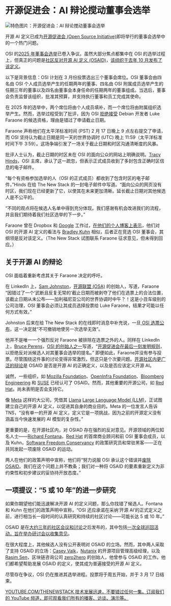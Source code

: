 # 开源促进会：AI 辩论搅动董事会选举

![特色图片：开源促进会：AI 辩论搅动董事会选举](https://cdn.thenewstack.io/media/2025/02/1b1b4932-osi-board-election-2-1024x576.jpg)

开源 AI 定义已成为[开源促进会 (Open Source Initiative)](https://opensource.org/)即将举行的董事会选举中的一个热门问题。

OSI 的[2025 年董事会选举](https://opensource.org/blog/osis-board-of-directors-in-2025-details-about-the-elections)已卷入争议。虽然大部分焦点都集中在 OSI 的选举过程上，但真正的问题是[社区反对](https://thenewstack.io/the-case-against-osis-open-source-ai-definition/)[开源 AI 定义 (OSAID)](https://opensource.org/ai)，[该组织于去年 10 月发布了该定义](https://thenewstack.io/the-open-source-ai-definition-is-out/)。

以下是背景信息：OSI 计划在 3 月份投票选出三个董事会席位。OSI 董事会由四名由 OSI 个人成员选举产生的任期两年的董事、四名由 OSI 附属成员选举产生的任期三年的董事以及四名由董事会本身任命的任期两年的董事组成。当选后，董事会负责监督该组织，批准其预算，并支持执行董事和员工完成其使命。

在 2025 年的选举中，两个席位将由个人成员填补，而一个席位将由附属组织选举产生。然而，选举过程受到了批评，因为 OSI [拒绝接受](https://blog.luke.wf/2025/02/im-running-for-osi-board-maybe.html) Debian 开发者 Luke Faraone 的候选资格，理由是错过了申请截止日期。

Faraone 声称他们在太平洋标准时间 (PST) 2 月 17 日晚上 9 点左右提交了申请，而 OSI 坚持认为截止日期是同一天的世界协调时 (UTC) 晚上 11:59（太平洋标准时间下午 3:59）。这场争端引发了一场关于截止日期和时区沟通清晰度的风暴。

批评人士认为，截止日期的时区未在 OSI 的面向公众的网站上明确说明。[Tracy Hinds](https://www.linkedin.com/in/tracyhinds)，OSI 主席，承认了这一疏忽，但表示正式成员收到了多封包含正确时区信息的电子邮件。

“每个有资格参加选举的人（OSI 的正式成员）都收到了包含时区的电子邮件，”Hinds 在给 The New Stack 的一封电子邮件中写道。“面向公众的网页没有时区，我们现在已经更新了它，以使其在未来更加清晰。延长截止日期对其他候选人是不公平的。

“不同的观点将在候选人名单中得到充分体现。我们感谢有机会改进我们的流程，并且我们期待着我们社区选举的下一步。”

Faraone 曾在 Dropbox 和 [Google](https://cloud.google.com/?utm_content=inline+mention) 工作过，[在他们的个人博客上表示](https://blog.luke.wf/)，他们对 OSI 的开源 AI 定义的看法与 [Bradley Kuhn](https://github.com/bkuhn) 相似，后者正在竞选 OSI 董事会，其纲领是反对该定义。（The New Stack 试图联系 Faraone 征求意见，但未得到回应。）

## 关于开源 AI 的辩论

OSI 面临着重新考虑其关于 Faraone 决定的呼吁。

在 LinkedIn 上，[Sam Johnston](https://www.linkedin.com/in/samjohnston/)，[开源联盟 (OSA)](https://opensourcealliance.org/#link=%7B) 的创始人，写道，Faraone “因错过了一个‘武断且反复无常的’截止日期而被剥夺了他们在选票上的合法位置，该截止日期从未公布——加利福尼亚公司的世界协调时中午？！这是小丑车级别的公司治理，OSI 董事会必须让其成员选择投票给 Luke Faraone，结果才可能以任何方式有效。”

Johnston 后来在给 The New Stack 的在线即时消息中补充说，一旦[ OSI 选票公布](https://discuss.opensource.org/t/meet-the-osi-candidates/832)，这一决定就“不可撤销地使另一次选举无效”。

他并不是唯一一个强烈反对 Faraone 被排除在选票之外的人。同样在 LinkedIn 上，[Bruce Perens](https://www.linkedin.com/in/bruce-perens/)，[OSI 的创始人之一](https://thenewstack.io/what-comes-after-open-source-bruce-perens-has-some-ideas/)写道，“[开源促进会在最后一刻发明规则](https://www.linkedin.com/posts/bruce-perens_is-osaid-to-blame-for-osis-latest-election-activity-7299475703693983746-hoZt/)，以拒绝反对派候选人对其董事会选举的提名。”
即便如此，Faraone并没有参与投票。尽管围绕这件事的讨论变得非常激烈，但这只是个次要问题。[开源社区内更广泛的辩论](https://thenewstack.io/the-open-source-ai-definition-what-the-critics-say/)是 OSAID 是否是开源 AI 的正确定义，以及是否应该定义开源 AI。

诚然，一些组织，如 [Mozilla Foundation](https://foundation.mozilla.org/en/)、[OpenInfra Foundation](https://openinfra.dev/)、[Bloomberg Engineering](https://www.bloomberg.com/company/what-we-do/engineering-cto/) 和 [SUSE](https://www.suse.com/) 已经认可了 OSAID。然而，其他重要的开源公司，如 [Red Hat](https://www.openshift.com/try?utm_content=inline+mention)，尚未表明是否会支持它。

像 [Meta](https://about.meta.com/?utm_content=inline+mention) 这样的大公司，凭借其 [Llama](https://thenewstack.io/llama-3-how-metas-new-open-llm-compares-to-llama-1-and-2/) [Large Language Model (LLM)](https://thenewstack.io/llm/)，正试图建立自己的开源 AI 定义，以促进其自身的商业目的。Meta 的一位发言人告诉 TNS，“没有单一的开源 AI 定义，定义它是一项挑战，因为之前的开源定义没有涵盖当今快速发展的 AI 模型的复杂性。”

更重要的是，在开源社区内，对 OSIAD 存在强烈的反对意见。开源领域的两位知名人士——[Richard Fontana](https://www.linkedin.com/in/richardfontana/)，[Red Hat](https://www.openshift.com/try?utm_content=inline+mention) 的首席商业顾问和前 OSI 董事会成员，以及 Kuhn，[Software Freedom Conservancy](https://sfconservancy.org/) 的政策研究员和常驻黑客——正在共同发起一项废除 OSAID 的运动。

两人在他们的政策声明中宣称，他们将“努力说服 OSI 承认这个错误并[废除 OSAID](https://codeberg.org/OSI-Reform-Platform/platform#readme)。我们在这个问题上并不教条；我们对一种将 OSAID 的要素重新定义为非约束性和初步建议的妥协持开放态度。”

## 一项提议：“5 或 10 年”的进一步研究

如果你期望他们能迅速解决开源 AI 的定义问题，那么你找错了候选人。Fontana 和 Kuhn 在他们的政策声明中宣称，“OSI 还应承诺在采纳‘开源 AI’的正式定义之前，进行相当长一段时间的认真研究和持续的社区讨论——可能长达 5 或 10 年。”

OSAID 是在[大约三年的社区会议和讨论](https://thenewstack.io/open-source-ai-osi-wrestles-with-a-definition/)之后发布的，其中包括[一次全球巡回活动，旨在举办研讨会以收集意见](https://thenewstack.io/open-source-initiative-hits-the-road-to-define-open-source-ai/)。

在很大程度上，其他候选人没有公开表明对 OSAID 的立场。然而，其中两人采取了支持 OSAID 的立场：[Casey Valk](https://www.linkedin.com/in/caseyvalk/)，[Nutanix](https://www.nutanix.com/) 的开源项目管理高级经理，以及 [Rasim Sen](https://uk.linkedin.com/in/senrasim)，区块链咨询公司 [zero2hero](https://www.zero2hero.net/) 的创始人，他曾参与 OSAID 的工作。他们都希望帮助发展 OSAID 的定义，使其成为普遍接受的开源 AI 定义。

尽管存在争议，OSI 仍在推进其选举进程。投票将于周五开始，并于 3 月 17 日结束。

[
YOUTUBE.COM/THENEWSTACK
技术发展迅速，不要错过任何一集。订阅我们的 YouTube
频道，即可观看我们所有的播客、访谈、演示等。
](https://youtube.com/thenewstack?sub_confirmation=1)